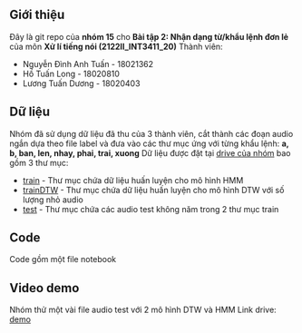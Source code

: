 ## Giới thiệu

Đây là git repo của **nhóm 15** cho **Bài tập 2: Nhận dạng từ/khẩu lệnh đơn lẻ** của môn **Xử lí tiếng nói (2122II_INT3411_20)**
Thành viên:
- Nguyễn Đình Anh Tuấn - 18021362
- Hồ Tuấn Long - 18020810
- Lương Tuấn Dương - 18020403

## Dữ liệu

Nhóm đã sử dụng dữ liệu đã thu của 3 thành viên, cắt thành các đoạn audio ngắn dựa theo file label và đưa vào các thư mục ứng với từng khẩu lệnh: **a, b, ban, len, nhay, phai, trai, xuong**
Dữ liệu được đặt tại [drive của nhóm](https://drive.google.com/drive/folders/1mZRwE1U7EJtoJiPAcfQtPOdAp3jtrD4m) bao gồm 3 thư mục:
- [train](https://drive.google.com/drive/folders/1uTa82s1p1Oz-5VtOALtk8glOmzXoPux7) - Thư mục chứa dữ liệu huấn luyện cho mô hình HMM
- [trainDTW](https://drive.google.com/drive/folders/1BK9iRKuDhStsuw-pUK-yhFykIq32CMAg) - Thư mục chứa dữ liệu huấn luyện cho mô hình DTW với số lượng nhỏ audio
- [test](https://drive.google.com/drive/folders/1gMvdIxOPh4gztdE-bJqhW7tX-g-LqgAt) - Thư mục chứa các audio test không năm trong 2 thư mục train

## Code
Code gồm một file notebook

## Video demo
Nhóm thử một vài file audio test với 2 mô hình DTW và HMM
Link drive: [demo](https://drive.google.com/file/d/1rXTFXoIAYRydb4clE2-eS2DEBpLAgvz6/view?usp=sharing)

